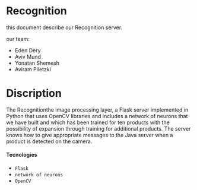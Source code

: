# Recognition #

this document describe our Recognition server.

our team:
- Eden Dery
- Aviv Mund
- Yonatan Shemesh 
- Aviram Piletzki

# Discription #
The Recognitionthe image processing layer, a Flask server implemented in Python that uses OpenCV libraries and includes a network of neurons that we have built and which has been trained for ten products with the possibility of expansion through training for additional products.
The server knows how to give appropriate messages to the Java server when a product is detected on the camera.

 
#### Tecnologies ####
- `Flask `
- `network of neurons  `
- `OpenCV `
